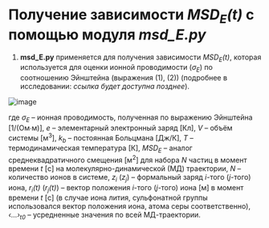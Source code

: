 # Получение зависимости _MSD<sub>E</sub>(t)_ с помощью модуля _msd_E.py_
1) **msd_E.py** применяется для получения зависимости _MSD<sub>E</sub>(t)_, которая используется для оценки ионной проводимости (_σ<sub>E</sub>_) по соотношению Эйнштейна (выражения (1), (2)) (подробнее в исследовании: _ссылка будет доступна позднее_).


![image](https://github.com/user-attachments/assets/e96d6a62-5089-4ec5-8533-cd5a1b8819fc)

где _σ<sub>E</sub>_ – ионная проводимость, полученная по выражению Эйнштейна [1/(Ом∙м)], _e_ – элементарный электронный заряд [Кл], _V_ – объём системы [м<sup>3</sup>], _k<sub>b</sub>_ – постоянная Больцмана [Дж/К], _T_ – термодинамическая температура [К], _MSD<sub>E</sub>_ – аналог среднеквадратичного смещения [м<sup>2</sup>] для набора _N_ частиц в момент времени _t_ [с] на молекулярно-динамической (МД) траектории, _N_ – количество ионов в системе, _z<sub>i</sub>_ (_z<sub>j</sub>_) – формальный заряд _i_-того (_j_-того) иона, _r<sub>i</sub>(t)_ (_r<sub>j</sub>(t)_) – вектор положения _i_-того (_j_-того) иона [м] в момент времени _t_ [с] (в случае иона лития, сульфонатной группы использовался вектор положения иона, атома серы соответственно), _‹...›<sub>t0</sub>_ – усредненные значения по всей МД-траектории.
